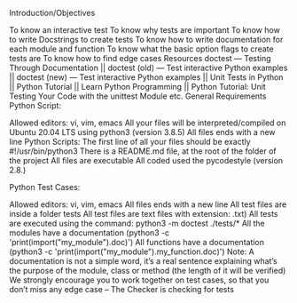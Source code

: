 Introduction/Objectives

To know an interactive test To know why tests are important To know how to write Docstrings to create tests To know how to write documentation for each module and function To know what the basic option flags to create tests are To know how to find edge cases Resources doctest — Testing Through Documentation || doctest (old) — Test interactive Python examples || doctest (new) — Test interactive Python examples || Unit Tests in Python || Python Tutorial || Learn Python Programming || Python Tutorial: Unit Testing Your Code with the unittest Module etc. General Requirements Python Script:

Allowed editors: vi, vim, emacs All your files will be interpreted/compiled on Ubuntu 20.04 LTS using python3 (version 3.8.5) All files ends with a new line Python Scripts: The first line of all your files should be exactly #!/usr/bin/python3 There is a README.md file, at the root of the folder of the project All files are executable All coded used the pycodestyle (version 2.8.)

Python Test Cases:

Allowed editors: vi, vim, emacs All files ends with a new line All test files are inside a folder tests All test files are text files with extension: .txt) All tests are executed using the command: python3 -m doctest ./tests/* All the modules have a documentation (python3 -c 'print(import("my_module").doc)') All functions have a documentation (python3 -c 'print(import("my_module").my_function.doc)') Note: A documentation is not a simple word, it’s a real sentence explaining what’s the purpose of the module, class or method (the length of it will be verified) We strongly encourage you to work together on test cases, so that you don’t miss any edge case – The Checker is checking for tests

